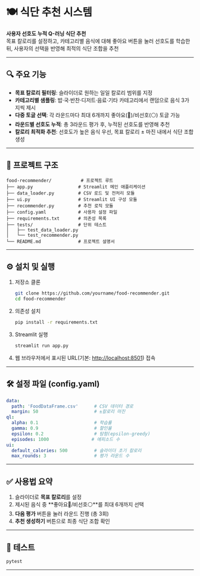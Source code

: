 # 🍽️ 식단 추천 시스템

**사용자 선호도 누적 Q-러닝 식단 추천**  
목표 칼로리를 설정하고, 카테고리별 음식에 대해 좋아요 버튼을 눌러 선호도를 학습한 뒤, 사용자의 선택을 반영해 최적의 식단 조합을 추천

---

## 🔍 주요 기능

* **목표 칼로리 필터링**: 슬라이더로 원하는 일일 칼로리 범위를 지정
* **카테고리별 샘플링**: 밥·국·반찬·디저트·음료·기타 카테고리에서 랜덤으로 음식 3가지씩 제시
* **다중 토글 선택**: 각 라운드마다 최대 6개까지 좋아요(🔴)/비선호(⚪) 토글 가능
* **라운드별 선호도 누적**: 총 3라운드 평가 후, 누적된 선호도를 반영해 추천
* **칼로리 최적화 추천**: 선호도가 높은 음식 우선, 목표 칼로리 ± 마진 내에서 식단 조합 생성

---

## 📁 프로젝트 구조

```
food-recommender/           # 프로젝트 루트
├── app.py                 # Streamlit 메인 애플리케이션
├── data_loader.py         # CSV 로드 및 전처리 모듈
├── ui.py                  # Streamlit UI 구성 모듈
├── recommender.py         # 추천 로직 모듈
├── config.yaml            # 사용자 설정 파일
├── requirements.txt       # 의존성 목록
├── tests/                 # 단위 테스트
│   ├── test_data_loader.py
│   └── test_recommender.py
└── README.md              # 프로젝트 설명서
```

---

## ⚙️ 설치 및 실행

1. 저장소 클론

   ```bash
   git clone https://github.com/yourname/food-recommender.git
   cd food-recommender
   ```
2. 의존성 설치

   ```bash
   pip install -r requirements.txt
   ```
3. Streamlit 실행

   ```bash
   streamlit run app.py
   ```
4. 웹 브라우저에서 표시된 URL(기본: [http://localhost:8501](http://localhost:8501)) 접속

---

## 🛠️ 설정 파일 (config.yaml)

```yaml
data:
  path: 'FoodDataFrame.csv'      # CSV 데이터 경로
  margin: 50                     # ±칼로리 마진
ql:
  alpha: 0.1                     # 학습률
  gamma: 0.9                     # 할인율
  epsilon: 0.2                   # 탐험(epsilon-greedy)
  episodes: 1000                # 에피소드 수
ui:
  default_calories: 500          # 슬라이더 초기 칼로리
  max_rounds: 3                  # 평가 라운드 수
```

---

## ✅ 사용법 요약

1. 슬라이더로 **목표 칼로리**를 설정
2. 제시된 음식 중 \*\*좋아요🔴/비선호⚪\*\*를 최대 6개까지 선택
3. **다음 평가** 버튼을 눌러 라운드 진행 (총 3회)
4. **추천 생성하기** 버튼으로 최종 식단 조합 확인

---

## 🔧 테스트

```bash
pytest
```

---

